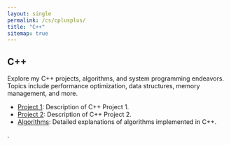 ```yaml
---
layout: single
permalink: /cs/cplusplus/
title: "C++"
sitemap: true
---
```


## C++

Explore my C++ projects, algorithms, and system programming endeavors. Topics include performance optimization, data structures, memory management, and more.

- [Project 1](#): Description of C++ Project 1.
- [Project 2](#): Description of C++ Project 2.
- [Algorithms](#): Detailed explanations of algorithms implemented in C++.

.
